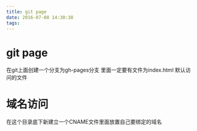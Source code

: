 ```yaml
---
title: git page
date: 2016-07-08 14:30:38
tags:
---
```


# git page


在git上面创建一个分支为gh-pages分支
里面一定要有文件为index.html 默认访问的文件

# 域名访问
在这个目录底下新建立一个CNAME文件里面放置自己要绑定的域名


